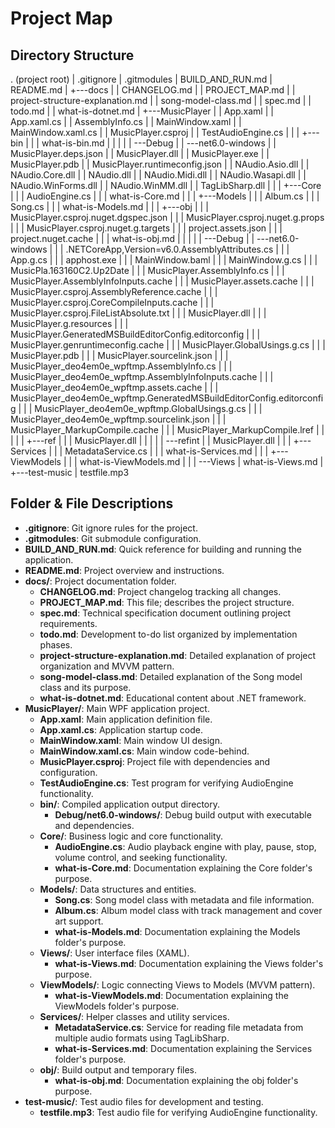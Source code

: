 # Project Map

## Directory Structure

. (project root)
| .gitignore
| .gitmodules
| BUILD_AND_RUN.md
| README.md
|
+---docs
| | CHANGELOG.md
| | PROJECT_MAP.md
| | project-structure-explanation.md
| | song-model-class.md
| | spec.md
| | todo.md
| | what-is-dotnet.md
|
+---MusicPlayer
| | App.xaml
| | App.xaml.cs
| | AssemblyInfo.cs
| | MainWindow.xaml
| | MainWindow.xaml.cs
| | MusicPlayer.csproj
| | TestAudioEngine.cs
| |
| +---bin
| | | what-is-bin.md
| | |
| | \---Debug
| | \---net6.0-windows
| | MusicPlayer.deps.json
| | MusicPlayer.dll
| | MusicPlayer.exe
| | MusicPlayer.pdb
| | MusicPlayer.runtimeconfig.json
| | NAudio.Asio.dll
| | NAudio.Core.dll
| | NAudio.dll
| | NAudio.Midi.dll
| | NAudio.Wasapi.dll
| | NAudio.WinForms.dll
| | NAudio.WinMM.dll
| | TagLibSharp.dll
| |
| +---Core
| | | AudioEngine.cs
| | | what-is-Core.md
| |
| +---Models
| | | Album.cs
| | | Song.cs
| | | what-is-Models.md
| |
| +---obj
| | | MusicPlayer.csproj.nuget.dgspec.json
| | | MusicPlayer.csproj.nuget.g.props
| | | MusicPlayer.csproj.nuget.g.targets
| | | project.assets.json
| | | project.nuget.cache
| | | what-is-obj.md
| | |
| | \---Debug
| | \---net6.0-windows
| | | .NETCoreApp,Version=v6.0.AssemblyAttributes.cs
| | | App.g.cs
| | | apphost.exe
| | | MainWindow.baml
| | | MainWindow.g.cs
| | | MusicPla.163160C2.Up2Date
| | | MusicPlayer.AssemblyInfo.cs
| | | MusicPlayer.AssemblyInfoInputs.cache
| | | MusicPlayer.assets.cache
| | | MusicPlayer.csproj.AssemblyReference.cache
| | | MusicPlayer.csproj.CoreCompileInputs.cache
| | | MusicPlayer.csproj.FileListAbsolute.txt
| | | MusicPlayer.dll
| | | MusicPlayer.g.resources
| | | MusicPlayer.GeneratedMSBuildEditorConfig.editorconfig
| | | MusicPlayer.genruntimeconfig.cache
| | | MusicPlayer.GlobalUsings.g.cs
| | | MusicPlayer.pdb
| | | MusicPlayer.sourcelink.json
| | | MusicPlayer_deo4em0e_wpftmp.AssemblyInfo.cs
| | | MusicPlayer_deo4em0e_wpftmp.AssemblyInfoInputs.cache
| | | MusicPlayer_deo4em0e_wpftmp.assets.cache
| | | MusicPlayer_deo4em0e_wpftmp.GeneratedMSBuildEditorConfig.editorconfig
| | | MusicPlayer_deo4em0e_wpftmp.GlobalUsings.g.cs
| | | MusicPlayer_deo4em0e_wpftmp.sourcelink.json
| | | MusicPlayer_MarkupCompile.cache
| | | MusicPlayer_MarkupCompile.lref
| | |
| | +---ref
| | | MusicPlayer.dll
| | |
| | \---refint
| | MusicPlayer.dll
| |
| +---Services
| | | MetadataService.cs
| | | what-is-Services.md
| |
| +---ViewModels
| | | what-is-ViewModels.md
| |
| \---Views
| what-is-Views.md
|
+---test-music
| testfile.mp3

## Folder & File Descriptions

- **.gitignore**: Git ignore rules for the project.
- **.gitmodules**: Git submodule configuration.
- **BUILD_AND_RUN.md**: Quick reference for building and running the application.
- **README.md**: Project overview and instructions.
- **docs/**: Project documentation folder.
  - **CHANGELOG.md**: Project changelog tracking all changes.
  - **PROJECT_MAP.md**: This file; describes the project structure.
  - **spec.md**: Technical specification document outlining project requirements.
  - **todo.md**: Development to-do list organized by implementation phases.
  - **project-structure-explanation.md**: Detailed explanation of project organization and MVVM pattern.
  - **song-model-class.md**: Detailed explanation of the Song model class and its purpose.
  - **what-is-dotnet.md**: Educational content about .NET framework.
- **MusicPlayer/**: Main WPF application project.
  - **App.xaml**: Main application definition file.
  - **App.xaml.cs**: Application startup code.
  - **MainWindow.xaml**: Main window UI design.
  - **MainWindow.xaml.cs**: Main window code-behind.
  - **MusicPlayer.csproj**: Project file with dependencies and configuration.
  - **TestAudioEngine.cs**: Test program for verifying AudioEngine functionality.
  - **bin/**: Compiled application output directory.
    - **Debug/net6.0-windows/**: Debug build output with executable and dependencies.
  - **Core/**: Business logic and core functionality.
    - **AudioEngine.cs**: Audio playback engine with play, pause, stop, volume control, and seeking functionality.
    - **what-is-Core.md**: Documentation explaining the Core folder's purpose.
  - **Models/**: Data structures and entities.
    - **Song.cs**: Song model class with metadata and file information.
    - **Album.cs**: Album model class with track management and cover art support.
    - **what-is-Models.md**: Documentation explaining the Models folder's purpose.
  - **Views/**: User interface files (XAML).
    - **what-is-Views.md**: Documentation explaining the Views folder's purpose.
  - **ViewModels/**: Logic connecting Views to Models (MVVM pattern).
    - **what-is-ViewModels.md**: Documentation explaining the ViewModels folder's purpose.
  - **Services/**: Helper classes and utility services.
    - **MetadataService.cs**: Service for reading file metadata from multiple audio formats using TagLibSharp.
    - **what-is-Services.md**: Documentation explaining the Services folder's purpose.
  - **obj/**: Build output and temporary files.
    - **what-is-obj.md**: Documentation explaining the obj folder's purpose.
- **test-music/**: Test audio files for development and testing.
  - **testfile.mp3**: Test audio file for verifying AudioEngine functionality.
